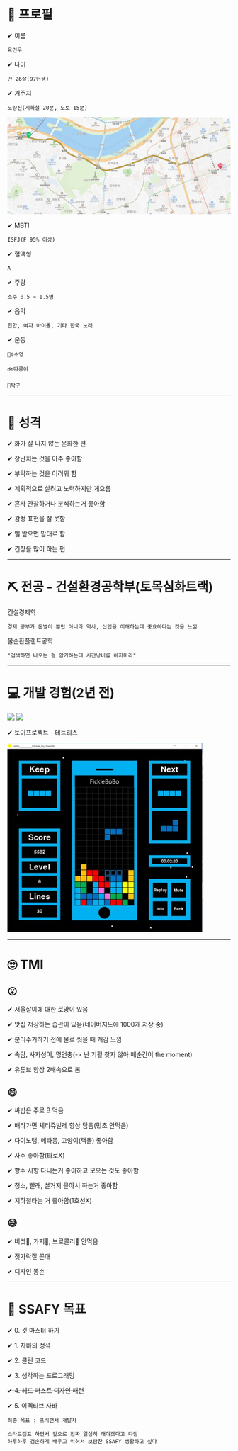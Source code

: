 # 📝 프로필

✔ 이름

    육민우

✔ 나이

    만 26살(97년생)

✔ 거주지

    노량진(지하철 20분, 도보 15분)
![Commuting](./commuting.jpg)

✔ MBTI

    ISFJ(F 95% 이상)

✔ 혈액형

    A

✔ 주량

    소주 0.5 ~ 1.5병

✔ 음악

    힙합, 여자 아이돌, 기타 한국 노래

✔ 운동

    🏊‍♀️수영

    🚲따릉이

    🏓탁구

--------------------------------------------------

# 🧐 성격

✔ 화가 잘 나지 않는 온화한 편

✔ 장난치는 것을 아주 좋아함

✔ 부탁하는 것을 어려워 함

✔ 계획적으로 살려고 노력하지만 게으름

✔ 혼자 관찰하거나 분석하는거 좋아함

✔ 감정 표현을 잘 못함

✔ 삘 받으면 맘대로 함

✔ 긴장을 많이 하는 편

--------------------------------------------------

# ⛏ 전공 - 건설환경공학부(토목심화트랙)

건설경제학

    경제 공부가 돈벌이 뿐만 아니라 역사, 산업을 이해하는데 중요하다는 것을 느낌

물순환플랜트공학

    "검색하면 나오는 걸 암기하는데 시간낭비를 하지마라"

--------------------------------------------------

# 💻 개발 경험(2년 전)

<img src="https://img.shields.io/badge/C-A8B9CC?style=for-the-badge&logo=c&logoColor=white">
<img src="https://img.shields.io/badge/Python-3776AB?style=for-the-badge&logo=python&logoColor=white">

✔ 토이프로젝트 - 테트리스

![Tetris](./tetris.jpg)

--------------------------------------------------

# 🙄 TMI

## 😮

✔ 서울살이에 대한 로망이 있음

✔ 맛집 저장하는 습관이 있음(네이버지도에 1000개 저장 중)

✔ 분리수거하기 전에 물로 씻을 때 쾌감 느낌

✔ 속담, 사자성어, 명언충(-> 난 기횔 찾지 않아 매순간이 the moment)

✔ 유튜브 항상 2배속으로 봄

## 😄

✔ 싸밥은 주로 B 먹음

✔ 배라가면 체리쥬빌레 항상 담음(민초 안먹음)

✔ 다이노탱, 메타몽, 고양이(랙돌) 좋아함

✔ 사주 좋아함(타로X)

✔ 향수 시향 다니는거 좋아하고 모으는 것도 좋아함

✔ 청소, 빨래, 설거지 몰아서 하는거 좋아함

✔ 지하철타는 거 좋아함(1호선X)

## 😅

✔ 버섯🍄, 가지🍆, 브로콜리🥦 안먹음

✔ 젓가락질 꼰대

✔ 디자인 똥손

--------------------------------------------------

# 💪 SSAFY 목표

✔ 0. 깃 마스터 하기

✔ 1. 자바의 정석

✔ 2. 클린 코드

✔ 3. 생각하는 프로그래밍

~~✔ 4. 헤드 퍼스트 디자인 패턴~~

~~✔ 5. 이펙티브 자바~~

```
최종 목표 : 프리랜서 개발자
```

```
스타트캠프 하면서 앞으로 진짜 열심히 해야겠다고 다짐
하루하루 겸손하게 배우고 익혀서 보람찬 SSAFY 생활하고 싶다
```
